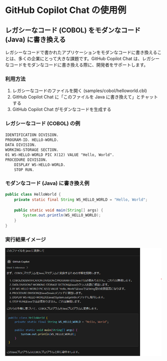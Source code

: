 # GitHub Copilot Chat の使用例

## レガシーなコード (COBOL) をモダンなコード (Java) に書き換える

レガシーなコードで書かれたアプリケーションをモダンなコードに書き換えることは、多くの企業にとって大きな課題です。GitHub Copilot Chat は、レガシーなコードをモダンなコードに書き換える際に、開発者をサポートします。

### 利用方法

1. レガシーなコードのファイルを開く (samples/cobol/helloworld.cbl)
2. GitHub Copilot Chat に「このファイルを Java に書き換えて」とチャットする
3. GitHub Copilot Chat がモダンなコードを生成する

### レガシーなコード (COBOL) の例

```cobol
IDENTIFICATION DIVISION.
PROGRAM-ID. HELLO-WORLD.
DATA DIVISION.
WORKING-STORAGE SECTION.
01 WS-HELLO-WORLD PIC X(12) VALUE "Hello, World".
PROCEDURE DIVISION.
    DISPLAY WS-HELLO-WORLD.
    STOP RUN.
```

### モダンなコード (Java) に書き換え例

```java
public class HelloWorld {
    private static final String WS_HELLO_WORLD = "Hello, World";

    public static void main(String[] args) {
        System.out.println(WS_HELLO_WORLD);
    }
}
```

### 実行結果イメージ

![Convert COBOL to Java](images/copilot-chat-cobol-to-java.png)
